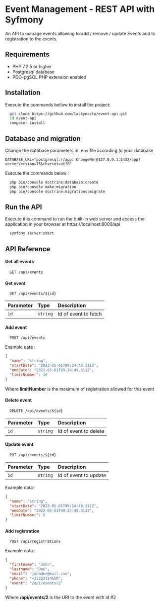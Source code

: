 
# Event Management - REST API with Syfmony

An API to manage events allowing to add / remove / update Events and to registration to the events.




## Requirements

- PHP 7.2.5 or higher
- Postgresql database
- PDO-pgSQL PHP extension enabled


## Installation

Execute the commands bellow to install the project:

```bash
  git clone https://github.com/lackynasta/event-api.git
  cd event-api
  composer install
```
    
## Database and migration

Change the database parameters in .env file according to your database

`DATABASE_URL="postgresql://app:!ChangeMe!@127.0.0.1:5432/app?serverVersion=15&charset=utf8"`

Execute the commands below :
```bash
  php bin/console doctrine:database:create
  php bin/console make:migration
  php bin/console doctrine:migrations:migrate
```
    
## Run the API

Execute this command to run the built-in web server and access the application in your browser at https://localhost:8000/api

```bash
  symfony server:start
```


## API Reference

#### Get all events

```http
  GET /api/events
```

#### Get event

```http
  GET /api/events/${id}
```

| Parameter | Type     | Description                       |
| :-------- | :------- | :-------------------------------- |
| `id`      | `string` | Id of event to fetch |

#### Add event

```http
  POST /api/events
```

Example data :

```json
{
  "name": "string",
  "startDate": "2023-05-01T09:24:49.311Z",
  "endDate": "2023-05-01T09:24:49.311Z",
  "limitNumber": 10
}
````
Where **limitNumber** is the maximum of registration allowed for this event

#### Delete event

```http
  DELETE /api/events/${id}
```

| Parameter | Type     | Description                       |
| :-------- | :------- | :-------------------------------- |
| `id`      | `string` | Id of event to delete |


#### Update event

```http
  PUT /api/events/${id}
```

| Parameter | Type     | Description                       |
| :-------- | :------- | :-------------------------------- |
| `id`      | `string` | Id of event to update |

Example data :

```json
{
  "name": "string",
  "startDate": "2023-05-01T09:24:49.311Z",
  "endDate": "2023-05-01T09:24:49.311Z",
  "limitNumber": 8
}
````

#### Add registration

```http
  POST /api/registrations
```

Example data :

```json
{
  "firstname": "John",
  "lastname": "Doe",
  "email": "johndoe@mail.com",
  "phone": "+33222114550",
  "event": "/api/events/2"
}
````
Where **/api/events/2** is the URI to the event with id #2
